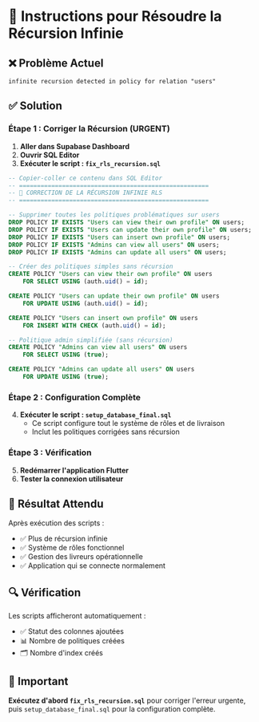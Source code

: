 # 🚀 Instructions pour Résoudre la Récursion Infinie

## ❌ Problème Actuel
```
infinite recursion detected in policy for relation "users"
```

## ✅ Solution

### **Étape 1 : Corriger la Récursion (URGENT)**
1. **Aller dans Supabase Dashboard**
2. **Ouvrir SQL Editor**
3. **Exécuter le script : `fix_rls_recursion.sql`**

```sql
-- Copier-coller ce contenu dans SQL Editor
-- =====================================================
-- 🔧 CORRECTION DE LA RÉCURSION INFINIE RLS
-- =====================================================

-- Supprimer toutes les politiques problématiques sur users
DROP POLICY IF EXISTS "Users can view their own profile" ON users;
DROP POLICY IF EXISTS "Users can update their own profile" ON users;
DROP POLICY IF EXISTS "Users can insert own profile" ON users;
DROP POLICY IF EXISTS "Admins can view all users" ON users;
DROP POLICY IF EXISTS "Admins can update all users" ON users;

-- Créer des politiques simples sans récursion
CREATE POLICY "Users can view their own profile" ON users
    FOR SELECT USING (auth.uid() = id);

CREATE POLICY "Users can update their own profile" ON users
    FOR UPDATE USING (auth.uid() = id);

CREATE POLICY "Users can insert own profile" ON users
    FOR INSERT WITH CHECK (auth.uid() = id);

-- Politique admin simplifiée (sans récursion)
CREATE POLICY "Admins can view all users" ON users
    FOR SELECT USING (true);

CREATE POLICY "Admins can update all users" ON users
    FOR UPDATE USING (true);
```

### **Étape 2 : Configuration Complète**
4. **Exécuter le script : `setup_database_final.sql`**
   - Ce script configure tout le système de rôles et de livraison
   - Inclut les politiques corrigées sans récursion

### **Étape 3 : Vérification**
5. **Redémarrer l'application Flutter**
6. **Tester la connexion utilisateur**

## 🎯 Résultat Attendu

Après exécution des scripts :
- ✅ Plus de récursion infinie
- ✅ Système de rôles fonctionnel
- ✅ Gestion des livreurs opérationnelle
- ✅ Application qui se connecte normalement

## 🔍 Vérification

Les scripts afficheront automatiquement :
- ✅ Statut des colonnes ajoutées
- 📊 Nombre de politiques créées
- 🗂️ Nombre d'index créés

## 🚨 Important

**Exécutez d'abord `fix_rls_recursion.sql`** pour corriger l'erreur urgente, puis `setup_database_final.sql` pour la configuration complète.
